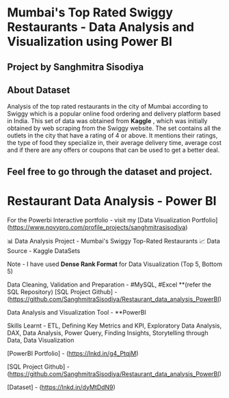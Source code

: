 # Mumbai's Top Rated Swiggy Restaurants - Data Analysis and Visualization using Power BI  
## Project by Sanghmitra Sisodiya 

## About Dataset
Analysis of the top rated restaurants in the city of Mumbai according to Swiggy which is a popular online food ordering and delivery platform based in India. 
This set of data was obtained from **Kaggle** , which was initially obtained by web scraping from the Swiggy website.
The set contains all the outlets in the city that have a rating of 4 or above. 
It mentions their ratings, the type of food they specialize in, their average delivery time, average cost and if there are any offers or coupons that can be used to get a better deal.

## Feel free to go through the dataset and project.

# Restaurant Data Analysis - Power BI
For the Powerbi Interactive portfolio - visit my [Data Visualization Portfolio] (https://www.novypro.com/profile_projects/sanghmitrasisodiya)

📊 Data Analysis Project - Mumbai's Swiggy Top-Rated Restaurants
📈 
Data Source - Kaggle DataSets

Note - I have used **Dense Rank Format** for Data Visualization (Top 5, Bottom 5)

Data Cleaning, Validation and Preparation - #MySQL, #Excel **(refer the SQL Repository)
[SQL Project Github] - (https://github.com/SanghmitraSisodiya/Restaurant_data_analysis_PowerBI)

Data Analysis and Visualization Tool - **PowerBI  

Skills Learnt - 
ETL, Defining Key Metrics and KPI, Exploratory Data Analysis, DAX, Data Analysis, Power Query, Finding Insights, Storytelling through Data, Data Visualization

[PowerBI Portfolio] - (https://lnkd.in/g4_PtqjM)

[SQL Project Github] - (https://github.com/SanghmitraSisodiya/Restaurant_data_analysis_PowerBI)

[Dataset] - (https://lnkd.in/dyMtDdN9)
